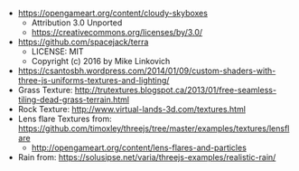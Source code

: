  - https://opengameart.org/content/cloudy-skyboxes
   - Attribution 3.0 Unported
   - https://creativecommons.org/licenses/by/3.0/
 - https://github.com/spacejack/terra
   - LICENSE: MIT
   - Copyright (c) 2016 by Mike Linkovich
 - https://csantosbh.wordpress.com/2014/01/09/custom-shaders-with-three-js-uniforms-textures-and-lighting/
 - Grass Texture: http://trutextures.blogspot.ca/2013/01/free-seamless-tiling-dead-grass-terrain.html
 - Rock Texture: http://www.virtual-lands-3d.com/textures.html
 - Lens flare Textures from: https://github.com/timoxley/threejs/tree/master/examples/textures/lensflare
   - http://opengameart.org/content/lens-flares-and-particles
 - Rain from: https://solusipse.net/varia/threejs-examples/realistic-rain/
